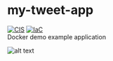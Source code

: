 # my-tweet-app

[![CIS](https://app.soluble.cloud/api/v1/public/badges/c2cf90d0-a25e-4eee-84e9-b5e772f1cee5.svg?orgId=202790583906)](https://app.soluble.cloud/repos/details/github.com/tonatlacework/my-tweet-app-lacework?orgId=202790583906)  [![IaC](https://app.soluble.cloud/api/v1/public/badges/e5c4db9f-4301-4b52-86d5-bd07256892b0.svg?orgId=202790583906)](https://app.soluble.cloud/repos/details/github.com/tonatlacework/my-tweet-app-lacework?orgId=202790583906)  
Docker demo example application

![alt text](https://github.com/jeromebaude/my-tweet-app-lacework/blob/main/Pictures/picture.png?raw=true)


